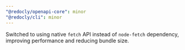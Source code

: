 ```yaml
---
"@redocly/openapi-core": minor
"@redocly/cli": minor
---
```


Switched to using native `fetch` API instead of `node-fetch` dependency, improving performance and reducing bundle size.
